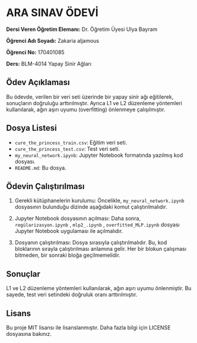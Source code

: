 # ARA SINAV ÖDEVİ

**Dersi Veren Öğretim Elemanı:** Dr. Öğretim Üyesi Ulya Bayram

**Öğrenci Adı Soyadı:** Zakaria aljamous

**Öğrenci No:** 170401085

**Ders:** BLM-4014 Yapay Sinir Ağları

## Ödev Açıklaması

Bu ödevde, verilen bir veri seti üzerinde bir yapay sinir ağı eğitilerek, sonuçların doğruluğu arttırılmıştır. Ayrıca L1 ve L2 düzenleme yöntemleri kullanılarak, ağın aşırı uyumu (overfitting) önlenmeye çalışılmıştır. 

## Dosya Listesi

- `cure_the_princess_train.csv`: Eğitim veri seti.
- `cure_the_princess_test.csv`: Test veri seti.
- `my_neural_network.ipynb`: Jupyter Notebook formatında yazılmış kod dosyası.
- `README.md`: Bu dosya.

## Ödevin Çalıştırılması

1. Gerekli kütüphanelerin kurulumu: Öncelikle, `my_neural_network.ipynb` dosyasının bulunduğu dizinde aşağıdaki komut çalıştırılmalıdır.



2. Jupyter Notebook dosyasının açılması: Daha sonra, `regülarizasyon.ipynb` , `mlp2_.ipynb` ,  `overfitted_MLP.ipynb` dosyası Jupyter Notebook uygulaması ile açılmalıdır. 

3. Dosyanın çalıştırılması: Dosya sırasıyla çalıştırılmalıdır. Bu, kod bloklarının sırayla çalıştırılması anlamına gelir. Her bir blokun çalışması bitmeden, bir sonraki bloğa geçilmemelidir. 

## Sonuçlar

L1 ve L2 düzenleme yöntemleri kullanılarak, ağın aşırı uyumu önlenmiştir. Bu sayede, test veri setindeki doğruluk oranı arttırılmıştır. 

## Lisans

Bu proje MIT lisansı ile lisanslanmıştır. Daha fazla bilgi için LICENSE dosyasına bakınız. 
